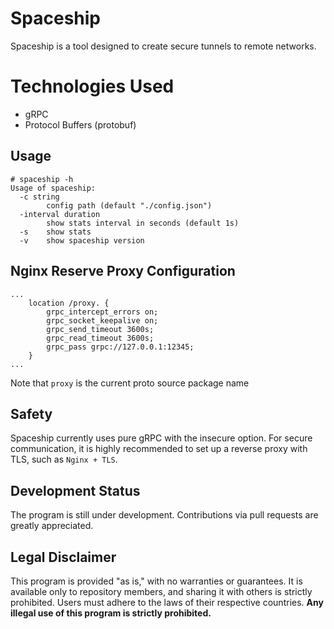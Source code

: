 # Spaceship

Spaceship is a tool designed to create secure tunnels to remote networks.

# Technologies Used

- gRPC
- Protocol Buffers (protobuf)

## Usage

```shell
# spaceship -h
Usage of spaceship:
  -c string
        config path (default "./config.json")
  -interval duration
        show stats interval in seconds (default 1s)
  -s    show stats
  -v    show spaceship version
```

## Nginx Reserve Proxy Configuration

```nginx
...
    location /proxy. {
        grpc_intercept_errors on;
        grpc_socket_keepalive on;
        grpc_send_timeout 3600s;
        grpc_read_timeout 3600s;
        grpc_pass grpc://127.0.0.1:12345;
    }
...
```

Note that `proxy` is the current proto source package name

## Safety

Spaceship currently uses pure gRPC with the insecure option. For secure communication, it is highly recommended to set
up a reverse proxy with TLS, such as `Nginx + TLS`.

## Development Status

The program is still under development. Contributions via pull requests are greatly appreciated.

## Legal Disclaimer

This program is provided "as is," with no warranties or guarantees. It is available only to repository members, and
sharing it with others is strictly prohibited. Users must adhere to the laws of their respective countries. **Any
illegal use of this program is strictly prohibited.**
